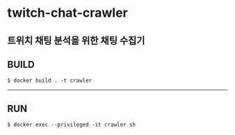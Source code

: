 # twitch-chat-crawler

트위치 채팅 분석을 위한 채팅 수집기
---
## BUILD
```
$ docker build . -t crawler
```
---
## RUN
```
$ docker exec --privileged -it crawler sh
```